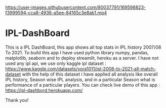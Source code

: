 

https://user-images.githubusercontent.com/80037791/169598823-f3999594-cca8-4936-a5ee-84165c3e8ab1.mp4

# IPL-DashBoard
This is a IPL DashBoard, this app shows all top stats in IPL history 2007/08 To 2021.
To build this app I have used python library numpy, pandas, matplotlib, seaborn and to deploy streamlit, heroku as a server.
I have not used any ipl api, we use only kaggle ipl dataset : https://www.kaggle.com/datasets/vora1011/ipl-2008-to-2021-all-match-dataset
with the help of this dataset i have applied all analysis like overall IPL history, Season wise IPL analysis, and in a particular Season what is performance of a particular
players.
You can check live demo of this app : https://ipl-dashbord.herokuapp.com/

Thank you!

